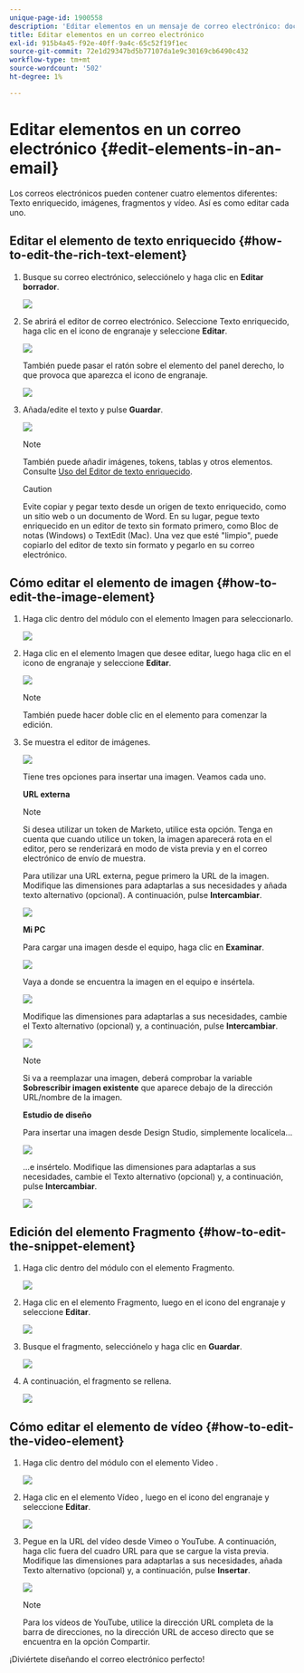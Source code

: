 ```yaml
---
unique-page-id: 1900558
description: 'Editar elementos en un mensaje de correo electrónico: documentos de Marketo: documentación del producto'
title: Editar elementos en un correo electrónico
exl-id: 915b4a45-f92e-40ff-9a4c-65c52f19f1ec
source-git-commit: 72e1d29347bd5b77107da1e9c30169cb6490c432
workflow-type: tm+mt
source-wordcount: '502'
ht-degree: 1%

---
```


# Editar elementos en un correo electrónico {#edit-elements-in-an-email}

Los correos electrónicos pueden contener cuatro elementos diferentes: Texto enriquecido, imágenes, fragmentos y vídeo. Así es como editar cada uno.

## Editar el elemento de texto enriquecido {#how-to-edit-the-rich-text-element}

1. Busque su correo electrónico, selecciónelo y haga clic en **Editar borrador**.

   ![](assets/one-edited.png)

1. Se abrirá el editor de correo electrónico. Seleccione Texto enriquecido, haga clic en el icono de engranaje y seleccione **Editar**.

   ![](assets/two.png)

   También puede pasar el ratón sobre el elemento del panel derecho, lo que provoca que aparezca el icono de engranaje.

   ![](assets/three.png)

1. Añada/edite el texto y pulse **Guardar**.

   ![](assets/four.png)

   >[!NOTE]
   >
   >También puede añadir imágenes, tokens, tablas y otros elementos. Consulte [Uso del Editor de texto enriquecido](/help/marketo/product-docs/email-marketing/general/understanding-the-email-editor/using-the-rich-text-editor.md).

   >[!CAUTION]
   >
   >Evite copiar y pegar texto desde un origen de texto enriquecido, como un sitio web o un documento de Word. En su lugar, pegue texto enriquecido en un editor de texto sin formato primero, como Bloc de notas (Windows) o TextEdit (Mac). Una vez que esté &quot;limpio&quot;, puede copiarlo del editor de texto sin formato y pegarlo en su correo electrónico.

## Cómo editar el elemento de imagen {#how-to-edit-the-image-element}

1. Haga clic dentro del módulo con el elemento Imagen para seleccionarlo.

   ![](assets/five.png)

1. Haga clic en el elemento Imagen que desee editar, luego haga clic en el icono de engranaje y seleccione **Editar**.

   ![](assets/six.png)

   >[!NOTE]
   >
   >También puede hacer doble clic en el elemento para comenzar la edición.

1. Se muestra el editor de imágenes.

   ![](assets/seven.png)

   Tiene tres opciones para insertar una imagen. Veamos cada uno.

   **URL externa**

   >[!NOTE]
   >
   >Si desea utilizar un token de Marketo, utilice esta opción. Tenga en cuenta que cuando utilice un token, la imagen aparecerá rota en el editor, pero se renderizará en modo de vista previa y en el correo electrónico de envío de muestra.

   Para utilizar una URL externa, pegue primero la URL de la imagen. Modifique las dimensiones para adaptarlas a sus necesidades y añada texto alternativo (opcional). A continuación, pulse **Intercambiar**.

   ![](assets/eight.png)

   **Mi PC**

   Para cargar una imagen desde el equipo, haga clic en **Examinar**.

   ![](assets/nine.png)

   Vaya a donde se encuentra la imagen en el equipo e insértela.

   ![](assets/ten.png)

   Modifique las dimensiones para adaptarlas a sus necesidades, cambie el Texto alternativo (opcional) y, a continuación, pulse **Intercambiar**.

   ![](assets/eleven.png)

   >[!NOTE]
   >
   >Si va a reemplazar una imagen, deberá comprobar la variable **Sobrescribir imagen existente** que aparece debajo de la dirección URL/nombre de la imagen.

   **Estudio de diseño**

   Para insertar una imagen desde Design Studio, simplemente localícela...

   ![](assets/twelve.png)

   ...e insértelo. Modifique las dimensiones para adaptarlas a sus necesidades, cambie el Texto alternativo (opcional) y, a continuación, pulse **Intercambiar**.

   ![](assets/thirteen.png)

## Edición del elemento Fragmento {#how-to-edit-the-snippet-element}

1. Haga clic dentro del módulo con el elemento Fragmento.

   ![](assets/fourteen.png)

1. Haga clic en el elemento Fragmento, luego en el icono del engranaje y seleccione **Editar**.

   ![](assets/fifteen.png)

1. Busque el fragmento, selecciónelo y haga clic en **Guardar**.

   ![](assets/sixteen.png)

1. A continuación, el fragmento se rellena.

   ![](assets/eighteen.png)

## Cómo editar el elemento de vídeo {#how-to-edit-the-video-element}

1. Haga clic dentro del módulo con el elemento Video .

   ![](assets/nineteen.png)

1. Haga clic en el elemento Vídeo , luego en el icono del engranaje y seleccione **Editar**.

   ![](assets/twenty.png)

1. Pegue en la URL del vídeo desde Vimeo o YouTube. A continuación, haga clic fuera del cuadro URL para que se cargue la vista previa. Modifique las dimensiones para adaptarlas a sus necesidades, añada Texto alternativo (opcional) y, a continuación, pulse **Insertar**.

   ![](assets/twentyone.png)

   >[!NOTE]
   >
   >Para los vídeos de YouTube, utilice la dirección URL completa de la barra de direcciones, no la dirección URL de acceso directo que se encuentra en la opción Compartir.

¡Diviértete diseñando el correo electrónico perfecto!
